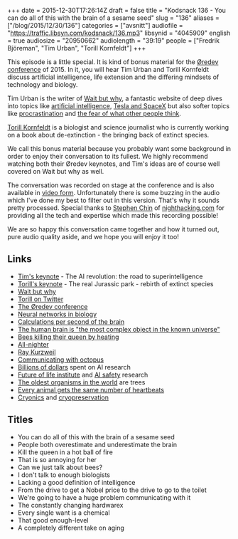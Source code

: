 +++
date = 2015-12-30T17:26:14Z
draft = false
title = "Kodsnack 136 - You can do all of this with the brain of a sesame seed"
slug = "136"
aliases = ["/blog/2015/12/30/136"]
categories = ["avsnitt"]
audiofile = "https://traffic.libsyn.com/kodsnack/136.mp3"
libsynid = "4045909"
english = true
audiosize = "20950662"
audiolength = "39:19"
people = ["Fredrik Björeman", "Tim Urban", "Torill Kornfeldt"]
+++

This episode is a little special. It is kind of bonus material for the [Øredev conference](http://www.oredev.org) of 2015. In it, you will hear Tim Urban and Torill Kornfeldt discuss artificial intelligence, life extension and the differing mindsets of technology and biology.

Tim Urban is the writer of [Wait but why](http://waitbutwhy.com/), a fantastic website of deep dives into topics like [artificial intelligence](http://waitbutwhy.com/2015/01/artificial-intelligence-revolution-1.html), [Tesla and SpaceX](http://waitbutwhy.com/2015/05/elon-musk-the-worlds-raddest-man.html) but also softer topics like [procrastination](http://waitbutwhy.com/2013/10/why-procrastinators-procrastinate.html) and [the fear of what other people think](http://waitbutwhy.com/2014/06/taming-mammoth-let-peoples-opinions-run-life.html).

[Torill Kornfeldt](https://twitter.com/vet_Torill) is a biologist and science journalist who is currently working on a book about de-extinction - the bringing back of extinct species.

We call this bonus material because you probably want some background in order to enjoy their conversation to its fullest. We highly recommend watching both their Øredev keynotes, and Tim's ideas are of course well covered on Wait but why as well.

The conversation was recorded on stage at the conference and is also available in [video form](https://www.youtube.com/watch?v=xDu4-o4uFRQ). Unfortunately there is some buzzing in the audio which I've done my best to filter out in this version. That's why it sounds pretty processed. Special thanks to [Stephen Chin](http://steveonjava.com/) of [nighthacking.com](http://nighthacking.com/) for providing all the tech and expertise which made this recording possible!

We are so happy this conversation came together and how it turned out, pure audio quality aside, and we hope you will enjoy it too!

## Links ##

* [Tim's keynote](https://vimeo.com/144847615) - The AI revolution: the road to superintelligence
* [Torill's keynote](https://vimeo.com/144804778) - The real Jurassic park - rebirth of extinct species
* [Wait but why](http://waitbutwhy.com/)
* [Torill on Twitter](https://twitter.com/vet_Torill)
* [The Øredev conference](http://www.oredev.org)
* [Neural networks in biology](https://en.wikipedia.org/wiki/Biological_neural_network)
* [Calculations per second of the brain](http://www.merkle.com/brainLimits.html)
* [The human brain is "the most complex object in the known universe"](http://www.npr.org/2013/06/14/191614360/decoding-the-most-complex-object-in-the-universe)
* [Bees killing their queen by heating](https://www.youtube.com/watch?v=1h81E-hlSbQ)
* [All-nighter](http://www.wikihow.com/Pull-an-All-Nighter)
* [Ray Kurzweil](https://en.wikipedia.org/wiki/Ray_Kurzweil)
* [Communicating with octopus](https://en.wikipedia.org/wiki/Cephalopod_intelligence)
* [Billions of dollars](http://www.wired.com/2014/01/google-buying-way-making-brain-irrelevant/) spent on AI research
* [Future of life institute](https://en.wikipedia.org/wiki/Future_of_Life_Institute) and [AI safety](https://en.wikipedia.org/wiki/Existential_risk_from_artificial_general_intelligence) research
* [The oldest organisms in the world](https://en.wikipedia.org/wiki/List_of_longest-living_organisms#Clonal_plant_and_fungi_colonies) are trees
* [Every animal gets the same number of heartbeats](http://www.npr.org/templates/story/story.php?storyId=12877984)
* [Cryonics](https://en.wikipedia.org/wiki/Cryonics) and [cryopreservation](https://en.wikipedia.org/wiki/Cryopreservation)

## Titles ##

* You can do all of this with the brain of a sesame seed
* People both overestimate and underestimate the brain
* Kill the queen in a hot ball of fire
* That is so annoying for her
* Can we just talk about bees?
* I don't talk to enough biologists
* Lacking a good definition of intelligence
* From the drive to get a Nobel price to the drive to go to the toilet
* We're going to have a huge problem communicating with it
* The constantly changing hardwarex
* Every single want is a chemical
* That good enough-level
* A completely different take on aging